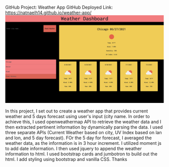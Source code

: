 GitHub Project: Weather App
GitHub Deployed Link: https://natnaelh14.github.io/weather-app/
![alt text](https://github.com/natnaelh14/weather-app/blob/main/page.png)

In this project, I set out to create a weather app that provides current weather and 5 days forecast using user's input 
(city name. In order to achieve this, I used openweathermap API to retrieve the weather data and I then extracted pertinent
information by dynamically parsing the data. I used three separate APIs (Current Weather based on city, UV Index  based on
lan and lon, and 5 day forecast). FOr the 5 day for forecast, I averaged the weather data, as the information is in 3 hour
increment. I utilized moment js to add date information. I then used jquery to append the weather information to html. I used
bootstrap cards and jumbotron to build out the html. I add styling using bootstrap and vanilla CSS. Thanks 
